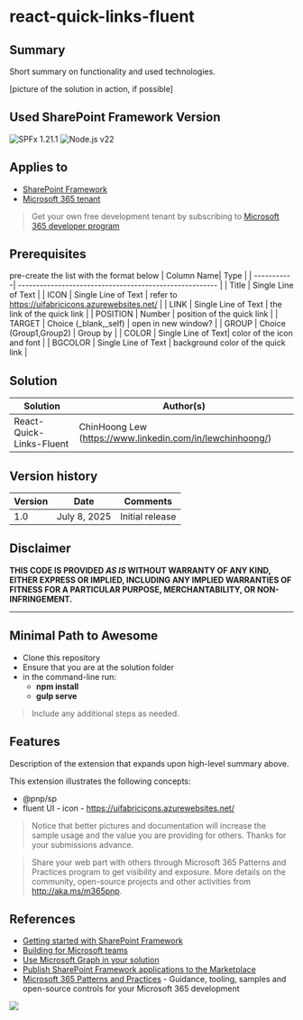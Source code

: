 # react-quick-links-fluent

## Summary

Short summary on functionality and used technologies.

[picture of the solution in action, if possible]

## Used SharePoint Framework Version

![SPFx 1.21.1](https://img.shields.io/badge/version-1.21.1-green.svg)
![Node.js v22 ](https://img.shields.io/badge/Node.js-v20-green.svg) 

## Applies to

- [SharePoint Framework](https://aka.ms/spfx)
- [Microsoft 365 tenant](https://docs.microsoft.com/en-us/sharepoint/dev/spfx/set-up-your-developer-tenant)

> Get your own free development tenant by subscribing to [Microsoft 365 developer program](http://aka.ms/o365devprogram)

## Prerequisites
pre-create the list with the format below
| Column Name| Type                                               |
| -----------| ------------------------------------------------------- |
| Title          | Single Line of Text  |
| ICON  | Single Line of Text  | refer to https://uifabricicons.azurewebsites.net/ |
| LINK  | Single Line of Text  | the link of the quick link |
| POSITION    | Number  | position of the quick link |
| TARGET    | Choice (_blank,_self) | open in new window? | 
| GROUP     | Choice (Group1,Group2) | Group by |
| COLOR | Single Line of Text| color of the icon and font |
| BGCOLOR | Single Line of Text | background color of the quick link |
 

 

## Solution

| Solution    | Author(s)                                               |
| ----------- | ------------------------------------------------------- |
| React-Quick-Links-Fluent | ChinHoong Lew (https://www.linkedin.com/in/lewchinhoong/) |

## Version history

| Version | Date             | Comments        |
| ------- | ---------------- | --------------- |
| 1.0     | July 8, 2025 | Initial release |

## Disclaimer

**THIS CODE IS PROVIDED _AS IS_ WITHOUT WARRANTY OF ANY KIND, EITHER EXPRESS OR IMPLIED, INCLUDING ANY IMPLIED WARRANTIES OF FITNESS FOR A PARTICULAR PURPOSE, MERCHANTABILITY, OR NON-INFRINGEMENT.**

---

## Minimal Path to Awesome

- Clone this repository
- Ensure that you are at the solution folder
- in the command-line run:
  - **npm install**
  - **gulp serve**

> Include any additional steps as needed.

## Features

Description of the extension that expands upon high-level summary above.

This extension illustrates the following concepts:

- @pnp/sp
- fluent UI - icon - https://uifabricicons.azurewebsites.net/

> Notice that better pictures and documentation will increase the sample usage and the value you are providing for others. Thanks for your submissions advance.

> Share your web part with others through Microsoft 365 Patterns and Practices program to get visibility and exposure. More details on the community, open-source projects and other activities from http://aka.ms/m365pnp.

## References

- [Getting started with SharePoint Framework](https://docs.microsoft.com/en-us/sharepoint/dev/spfx/set-up-your-developer-tenant)
- [Building for Microsoft teams](https://docs.microsoft.com/en-us/sharepoint/dev/spfx/build-for-teams-overview)
- [Use Microsoft Graph in your solution](https://docs.microsoft.com/en-us/sharepoint/dev/spfx/web-parts/get-started/using-microsoft-graph-apis)
- [Publish SharePoint Framework applications to the Marketplace](https://docs.microsoft.com/en-us/sharepoint/dev/spfx/publish-to-marketplace-overview)
- [Microsoft 365 Patterns and Practices](https://aka.ms/m365pnp) - Guidance, tooling, samples and open-source controls for your Microsoft 365 development

<img src="https://m365-visitor-stats.azurewebsites.net/sp-dev-fx-webparts/samples/react-quick-links-fluent" />